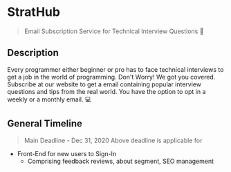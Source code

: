 # StratHub
>Email Subscription Service for Technical Interview Questions :book:  
## Description
Every programmer either beginner or pro has to face technical interviews to get a job in the world of programming. Don't Worry! We got you covered.
Subscribe at our website to get a email containing popular interview questions and tips from the real world.
You have the option to opt in a weekly or a monthly email. :computer:  
## General Timeline
> Main Deadline - Dec 31, 2020
Above deadline is applicable for
 - Front-End for new users to Sign-In
   - Comprising feedback reviews, about segment, SEO management
